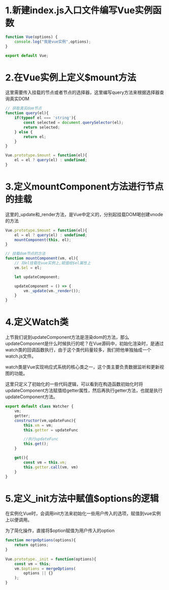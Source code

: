 # 1.新建index.js入口文件编写Vue实例函数

```js
function Vue(options) {
    console.log("我是vue实例",options);
}

export default Vue;
```

# 2.在Vue实例上定义$mount方法

这里需要传入挂载的节点或者节点的选择器，这里编写query方法来根据选择器查询真实DOM

```js
// 获取真实dom节点
function query(el){
    if(typeof el === 'string'){
        const selected = document.querySelector(el);
        return selected;
    } else {
        return el;
    }
}

Vue.prototype.$mount = function(el){
    el = el ? query(el) : undefined;
}
```

#  3.定义mountComponent方法进行节点的挂载

这里的_update和_render方法，是Vue中定义的，分别起挂载DOM喝创建vnode的方法

```js
Vue.prototype.$mount = function(el){
    el = el ? query(el) : undefined;
    mountComponent(this, el);
}

// 挂载dom节点的方法
function mountComponent(vm, el){
    // 将el挂载在vue实例上,赋值给$el属性上
    vm.$el = el;

    let updateComponent;

    updateComponent = () => {
        vm._update(vm._render());
    } 
}
```

# 4.定义Watch类

上节我们说到updateComponent方法是渲染dom的方法，那么updateComponent是什么时候执行的呢？在Vue源码中，初始化渲染时，是通过watch类的回调函数执行，由于这个类代码量较多，我们把他单独抽成一个watch.js文件。

watch类是Vue实现响应式系统的核心类之一，这个类主要负责数据监听和更新视图的功能。

这里只定义了初始化的一些代码逻辑，可以看到在构造函数初始化时将updateComponent方法赋值给getter属性，然后再执行getter方法，也就是执行updateComponent方法。

```js
export default class Watcher {
    vm;
    getter;
    constructor(vm,updateFunc){
        this.vm = vm;
        this.getter = updateFunc

        //执行updateFunc
        this.get();
    }

    get(){
        const vm = this.vm;
        this.getter.call(vm, vm)
    }
}
```

# 5.定义_init方法中赋值$options的逻辑

在实例化Vue时，会调用init方法来初始化一些用户传入的选项，赋值到vue实例上以便调用。

为了简化操作，直接将$option赋值为用户传入的option

```js
function mergeOptions(options){
    return options;
}
 
Vue.prototype._init = function(options){
    const vm = this;
    vm.$options = mergeOptions(
        options || {}
    );
}
```
